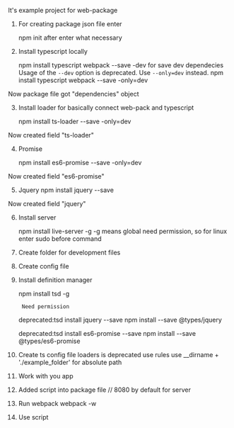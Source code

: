 It's example project for web-package

1. For creating package json file enter 

	npm init
		after enter what necessary

2. Install typescript locally
	
	npm install typescript webpack --save -dev
						for save dev dependecies
						Usage of the `--dev` option is deprecated. Use `--only=dev` instead.
	npm install typescript webpack --save -only=dev

Now package file got "dependencies" object

3. Install loader for basically connect web-pack and typescript
	
	npm install ts-loader --save -only=dev

Now created field "ts-loader"

4. Promise

	npm install es6-promise --save -only=dev

Now created field "es6-promise"

5. Jquery
	npm install jquery --save

Now created field "jquery"

6. Install server

	npm install live-server -g
				-g means global	
		need permission, so for linux enter sudo before command

7. Create folder for development files

8. Create config file

9. Install definition manager

	npm install tsd -g

		Need permission
	
	deprecated:tsd install jquery --save
	npm install --save @types/jquery

	deprecated:tsd install es6-promise --save
	npm install --save @types/es6-promise

10. Create ts config file 
	loaders is deprecated use rules
	use __dirname + './example_folder' for absolute path

11. Work with you app

12. Added script into package file // 8080 by default for server

13. Run webpack
	webpack -w

14. Use script



